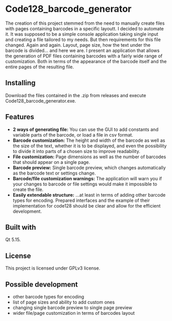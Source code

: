 # Code128_barcode_generator

The creation of this project stemmed from the need to manually create files with pages containing barcodes in a specific layoutt. I decided to automate it. It was supposed to be a simple console application taking single input and creating a file tailored to my needs. But then requirements for this file changed. Again and again. Layout, page size, how the text under the barcode is divided... and here we are. 
I present an application that allows the generation of PDF files containing barcodes with a fairly wide range of customization. Both in terms of the appearance of the barcode itself and the entire pages of the resulting file.

## Installing
Download the files contained in the .zip from releases and execute Code128_barcode_generator.exe.

## Features
+ **2 ways of generating file:** You can use the GUI to add constants and variable parts of the barcode, or load a file in csv format.
+ **Barcode customization:** The height and width of the barcode as well as the size of the text, whether it is to be displayed, and even the possibility to divide it into parts of a chosen size to improve readability. 
+ **File customization:** Page dimensions as well as the number of barcodes that should appear on a single page.
+ **Barcode preview:** Single barcode preview, which changes automatically as the barcode text or settings change. 
+ **Barcode/file customization warnings:** The application will warn you if your changes to barcode or file settings would make it impossible to create the file. 
+ **Easily extendable structure:** ...at least in terms of adding other barcode types for encoding. Prepared interfaces and the example of their implementation for code128 should be clear and allow for the efficient development.

## Built with
Qt 5.15.

## License
This project is licensed under GPLv3 license.

## Possible development
+ other barcode types for encoding
+ list of page sizes and ability to add custom ones
+ changing single barcode preview to single page preview
+ wider file/page customization in terms of barcodes layout
